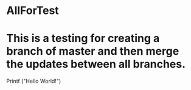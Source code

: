 # AllForTest
# This is a testing for creating a branch of master and then merge the updates between all branches.
Printf ("Hello World!")

